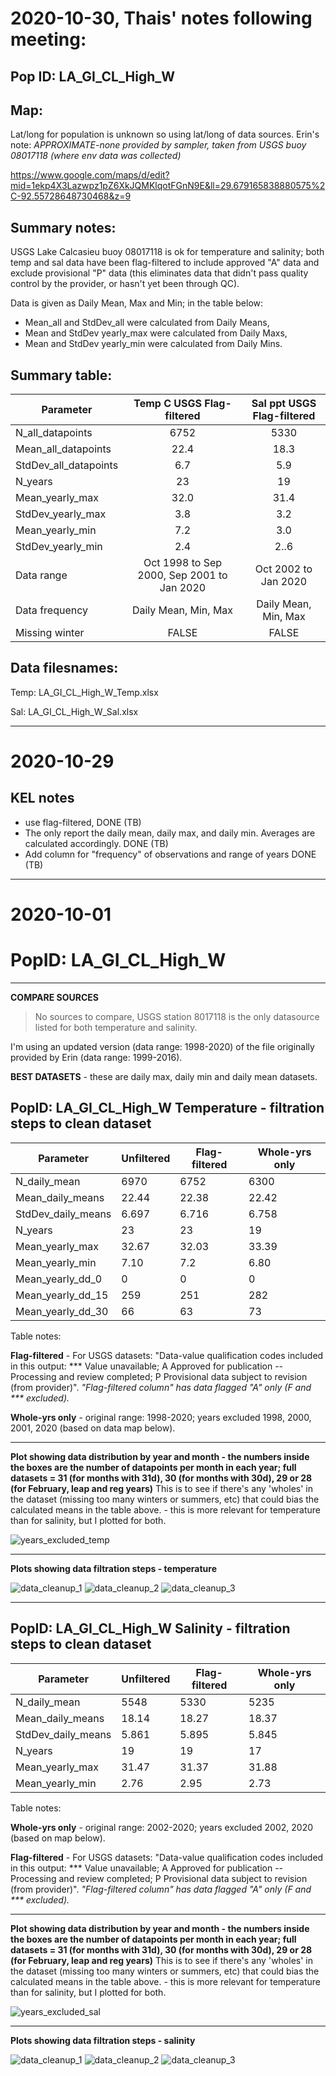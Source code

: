 # 2020-10-30, Thais' notes following meeting:

## Pop ID: LA_GI_CL_High_W

## Map: 

Lat/long for population is unknown so using lat/long of data sources. Erin's note: *APPROXIMATE-none provided by sampler, taken from USGS buoy 08017118 (where env data was collected)*

https://www.google.com/maps/d/edit?mid=1ekp4X3Lazwpz1pZ6XkJQMKlqotFGnN9E&ll=29.679165838880575%2C-92.55728648730468&z=9

## Summary notes:

USGS Lake Calcasieu buoy 08017118 is ok for temperature and salinity; both temp and sal data have been flag-filtered to include approved "A" data and exclude provisional "P" data (this eliminates data that didn't pass quality control by the provider, or hasn't yet been through QC).

Data is given as Daily Mean, Max and Min; in the table below:
- Mean_all and StdDev_all were calculated from Daily Means, 
- Mean and StdDev yearly_max were calculated from Daily Maxs,
- Mean and StdDev yearly_min were calculated from Daily Mins.

## Summary table:

| Parameter             | Temp C USGS Flag-filtered | Sal ppt USGS Flag-filtered |
| ----------------------| :-----------------------: | :------------------------: |
| N_all_datapoints      |         6752              |          5330              |
| Mean_all_datapoints   |          22.4             |          18.3              |
| StdDev_all_datapoints |          6.7              |          5.9               |
| N_years               |            23             |           19               |
| Mean_yearly_max       |            32.0           |           31.4             |
| StdDev_yearly_max     |             3.8           |            3.2             |
| Mean_yearly_min       |              7.2          |           3.0              |
| StdDev_yearly_min     |           2.4             |             2..6           |
| Data range            |Oct 1998 to Sep 2000, Sep 2001 to Jan 2020|Oct 2002 to Jan 2020|
| Data frequency        | Daily Mean, Min, Max      | Daily Mean, Min, Max       |
| Missing winter        |  FALSE                    |     FALSE                  |

## Data filesnames:

Temp: LA_GI_CL_High_W_Temp.xlsx

Sal: LA_GI_CL_High_W_Sal.xlsx

---
# 2020-10-29

## KEL notes
- use flag-filtered, DONE (TB)
-  The only report the daily mean, daily max, and daily min. Averages are calculated accordingly. DONE (TB)
- Add column for "frequency" of observations and range of years DONE (TB)

---
# 2020-10-01

# PopID: LA_GI_CL_High_W
---

**COMPARE SOURCES**

> No sources to compare, USGS station 8017118 is the only datasource listed for both temperature and salinity.

I'm using an updated version (data range: 1998-2020) of the file originally provided by Erin (data range: 1999-2016).

**BEST DATASETS** - these are daily max, daily min and daily mean datasets.

## PopID: LA_GI_CL_High_W Temperature - filtration steps to clean dataset

| Parameter            | Unfiltered | Flag-filtered  | Whole-yrs only |
| ---------------------| ---------- | -------------- | -------------- |
| N_daily_mean         |  6970      |   6752         |     6300       |
| Mean_daily_means     |  22.44     |   22.38        |      22.42     |
| StdDev_daily_means   |  6.697     |   6.716        |      6.758     |
| N_years              |    23      |     23         |      19        |
| Mean_yearly_max      |  32.67     |     32.03      |     33.39      |
| Mean_yearly_min      |  7.10      |      7.2       |      6.80      |
| Mean_yearly_dd_0     |    0       |  0             |      0         |
| Mean_yearly_dd_15    |  259       |     251        |      282       |
| Mean_yearly_dd_30    |    66      |    63          |       73       |

Table notes: 

**Flag-filtered** - For USGS datasets: "Data-value qualification codes included in this output: ***  Value unavailable; A  Approved for publication -- Processing and review completed; P  Provisional data subject to revision (from provider)". *"Flag-filtered column" has data flagged "A" only (F and *** excluded).*

**Whole-yrs only** - original range: 1998-2020; years excluded 1998, 2000, 2001, 2020 (based on data map below).

---

**Plot showing data distribution by year and month - the numbers inside the boxes are the number of datapoints per month in each year; full datasets = 31 (for months with 31d), 30 (for months with 30d), 29 or 28 (for February, leap and reg years)** This is to see if there's any 'wholes' in the dataset (missing too many winters or summers, etc) that could bias the calculated means in the table above. - this is more relevant for temperature than for salinity, but I plotted for both.

![years_excluded_temp](../img/LA_GI_CL_High_W_by_mo_yr_temp.PNG)

---

**Plots showing data filtration steps - temperature**

![data_cleanup_1](../img/LA_GI_CL_High_W_temp_step1_unfiltered.PNG)
![data_cleanup_2](../img/LA_GI_CL_High_W_temp_step2_flagfiltered.PNG)
![data_cleanup_3](../img/LA_GI_CL_High_W_temp_step3_wholeyears.PNG)

---

## PopID: LA_GI_CL_High_W Salinity - filtration steps to clean dataset

| Parameter          | Unfiltered | Flag-filtered     | Whole-yrs only |
| -------------------| ---------- | ----------------- | -------------- |
| N_daily_mean       |  5548      |     5330          |     5235       |
| Mean_daily_means   |   18.14    |      18.27        |     18.37      |
| StdDev_daily_means |   5.861    |       5.895       |     5.845      |
| N_years            |   19       |         19        |      17        |
| Mean_yearly_max    |  31.47     |       31.37       |      31.88     |
| Mean_yearly_min    |    2.76    |        2.95       |      2.73      |


Table notes:

**Whole-yrs only** - original range: 2002-2020; years excluded 2002, 2020 (based on map below).

**Flag-filtered** - For USGS datasets: "Data-value qualification codes included in this output: ***  Value unavailable; A  Approved for publication -- Processing and review completed; P  Provisional data subject to revision (from provider)". *"Flag-filtered column" has data flagged "A" only (F and *** excluded).*

---

**Plot showing data distribution by year and month - the numbers inside the boxes are the number of datapoints per month in each year; full datasets = 31 (for months with 31d), 30 (for months with 30d), 29 or 28 (for February, leap and reg years)** This is to see if there's any 'wholes' in the dataset (missing too many winters or summers, etc) that could bias the calculated means in the table above. - this is more relevant for temperature than for salinity, but I plotted for both.

![years_excluded_sal](../img/LA_GI_CL_High_W_by_mo_yr_sal.PNG)

---

**Plots showing data filtration steps - salinity**

![data_cleanup_1](../img/LA_GI_CL_High_W_sal_step1_unfiltered.PNG)
![data_cleanup_2](../img/LA_GI_CL_High_W_sal_step2_flagfiltered.PNG)
![data_cleanup_3](../img/LA_GI_CL_High_W_sal_step3_wholeyears.PNG)

